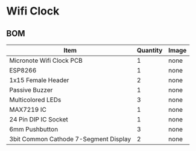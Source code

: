 # Wifi Clock

## BOM
|Item|Quantity|Image|
|----|--------|-----|
|Micronote Wifi Clock PCB|1|none|
|ESP8266|1|none|
|1x15 Female Header|2|none|
|Passive Buzzer|1|none|
|Multicolored LEDs|3|none|
|MAX7219 IC|1|none|
|24 Pin DIP IC Socket|1|none|
|6mm Pushbutton|3|none
|3bit Common Cathode 7-Segment Display|2|none|




